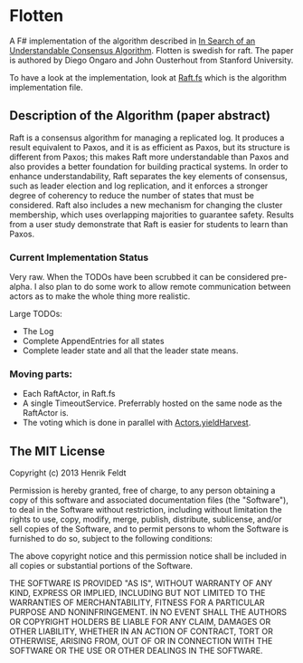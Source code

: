 # Flotten

A F# implementation of the algorithm described in [In Search of an
Understandable Consensus Algorithm][1]. Flotten is swedish for raft. The paper
is authored by Diego Ongaro and John Ousterhout from Stanford University.

To have a look at the implementation, look at [Raft.fs][2] which is the
algorithm implementation file.

## Description of the Algorithm (paper abstract)

Raft is a consensus algorithm for managing a replicated log. It produces a result
equivalent to Paxos, and it is as efficient as Paxos, but its structure is
different from Paxos; this makes Raft more understandable than Paxos and also
provides a better foundation for building practical systems. In order to
enhance understandability, Raft separates the key elements of consensus, such as
leader election and log replication, and it enforces a stronger degree of
coherency to reduce the number of states that must be considered. Raft also
includes a new mechanism for changing the cluster membership, which uses
overlapping majorities to guarantee safety. Results from a user study
demonstrate that Raft is easier for students to learn than Paxos.

### Current Implementation Status

Very raw. When the TODOs have been scrubbed it can be considered pre-alpha. I
also plan to do some work to allow remote communication between actors as to
make the whole thing more realistic.

Large TODOs:

 * The Log
 * Complete AppendEntries for all states
 * Complete leader state and all that the leader state means.

### Moving parts:

 * Each RaftActor, in Raft.fs
 * A single TimeoutService. Preferrably hosted on the same node as the
   RaftActor is.
 * The voting which is done in parallel with [Actors.yieldHarvest][3].

## The MIT License

Copyright (c) 2013 Henrik Feldt

Permission is hereby granted, free of charge, to any person obtaining a copy
of this software and associated documentation files (the "Software"), to deal
in the Software without restriction, including without limitation the rights
to use, copy, modify, merge, publish, distribute, sublicense, and/or sell
copies of the Software, and to permit persons to whom the Software is
furnished to do so, subject to the following conditions:

The above copyright notice and this permission notice shall be included in
all copies or substantial portions of the Software.

THE SOFTWARE IS PROVIDED "AS IS", WITHOUT WARRANTY OF ANY KIND, EXPRESS OR
IMPLIED, INCLUDING BUT NOT LIMITED TO THE WARRANTIES OF MERCHANTABILITY,
FITNESS FOR A PARTICULAR PURPOSE AND NONINFRINGEMENT. IN NO EVENT SHALL THE
AUTHORS OR COPYRIGHT HOLDERS BE LIABLE FOR ANY CLAIM, DAMAGES OR OTHER
LIABILITY, WHETHER IN AN ACTION OF CONTRACT, TORT OR OTHERWISE, ARISING FROM,
OUT OF OR IN CONNECTION WITH THE SOFTWARE OR THE USE OR OTHER DEALINGS IN
THE SOFTWARE.

 [1]: https://ramcloud.stanford.edu/wiki/download/attachments/11370504/raft.pdf
 [2]: https://github.com/haf/Flotten/blob/master/Flotten/Raft.fs
 [3]: https://github.com/haf/Flotten/blob/master/Flotten/Actors.fs#L44
